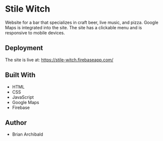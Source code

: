 # Stile Witch

Website for a bar that specializes in craft beer, live music, and pizza.  Google Maps is integrated into the site.  The site has a clickable menu and is responsive to mobile devices.

## Deployment

The site is live at: https://stile-witch.firebaseapp.com/

## Built With

* HTML
* CSS
* JavaScript
* Google Maps
* Firebase

## Author

* Brian Archibald
